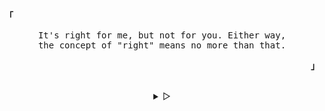 <p align="left"><b><samp>「</samp></b></p>
  <p align="center">
    <samp>
      It's right for me, but not for you. Either way,<br>
      the concept of "right" means no more than that.<br>
    </samp>
  </p>
<p align="right"><b><samp>」</samp></b></p>
<br>
<details align="center">
<summary> &#9655;</summary>
<h2></h2><br>
<p align="center">
  <samp>
    [<a href="https://ko-fi.com/mikasaackeman">ko-fix</a>]
    [<a href="mikasaid@proton.me">e-mail</a>]
